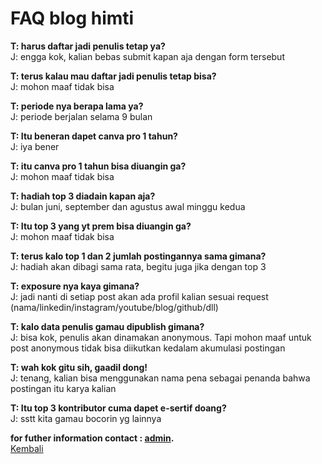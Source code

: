 # FAQ blog himti

**T: harus daftar jadi penulis tetap ya?**\
J: engga kok, kalian bebas submit kapan aja dengan form tersebut

**T: terus kalau mau daftar jadi penulis tetap bisa?**\
J: mohon maaf tidak bisa

**T: periode nya berapa lama ya?**\
J: periode berjalan selama 9 bulan

**T: Itu beneran dapet canva pro 1 tahun?**\
J: iya bener

**T: itu canva pro 1 tahun bisa diuangin ga?**\
J: mohon maaf tidak bisa

**T: hadiah top 3 diadain kapan aja?**\
J: bulan juni, september dan agustus awal minggu kedua

**T: Itu top 3 yang yt prem bisa diuangin ga?**\
J: mohon maaf tidak bisa

**T: terus kalo top 1 dan 2 jumlah postingannya sama gimana?**\
J: hadiah akan dibagi sama rata, begitu juga jika dengan top 3

**T: exposure nya kaya gimana?**\
J: jadi nanti di setiap post akan ada profil kalian sesuai request (nama/linkedin/instagram/youtube/blog/github/dll)

**T: kalo data penulis gamau dipublish gimana?**\
J: bisa kok, penulis akan dinamakan anonymous. Tapi mohon maaf untuk post anonymous tidak bisa diikutkan kedalam akumulasi postingan

**T: wah kok gitu sih, gaadil dong!**\
J: tenang, kalian bisa menggunakan nama pena sebagai penanda bahwa postingan itu karya kalian

**T: Itu top 3 kontributor cuma dapet e-sertif doang?**\
J: sstt kita gamau bocorin yg lainnya

**for futher information contact : [admin](https://wa.me/6289638065793?text=mau+nanya+tentang+blog+dong).**\
[Kembali](https://github.com/GajAhmadaaa/blog)
